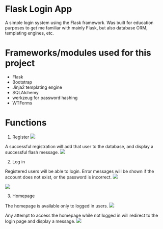 # Flask Login App
A simple login system using the Flask framework. Was built for education purposes to get me familiar with mainly Flask,
but also database ORM, templating engines, etc.

# Frameworks/modules used for this project
- Flask
- Bootstrap
- Jinja2 templating engine
- SQLAlchemy
- werkzeug for password hashing
- WTForms

# Functions

1. Register
![](images/register.png)

A successful registration will add that user to the database, and display a successful flash message.
![](images/account_creation.png)

2. Log in

Registered users will be able to login. Error messages will be shown if the account does not exist, or the password is incorrect.
![](images/does_not_exist.png)

![](images/invalid_password.png)

3. Homepage

The homepage is available only to logged in users. 
![](images/logged_in.png)

Any attempt to access the homepage while not logged in will redirect to the login page and display a message.
![](images/homepage_deny.png)
